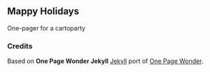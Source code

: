 
## Mappy Holidays

One-pager for a cartoparty







### Credits

Based on **One Page Wonder Jekyll**
[Jekyll](https://github.com/jekyll/jekyll) port of [One Page Wonder](https://github.com/IronSummitMedia/startbootstrap-one-page-wonder).
